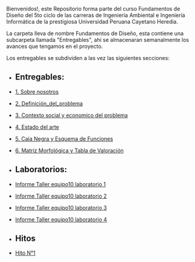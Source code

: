 Bienvenidos!, este Repositorio forma parte del curso Fundamentos de Diseño del 5to ciclo de las carreras de Ingeniería Ambiental e Ingeniería Informática de la prestigiosa Universidad Peruana Cayetano Heredia.

La carpeta lleva de nombre Fundamentos de Diseño, esta contiene una subcarpeta llamada "Entregables", ahí se almacenaran semanalmente los avances que tengamos en el proyecto.

Los entregables se subdividen a las vez las siguientes secciones:
- ## Entregables:
- [1. Sobre nosotros](https://github.com/JefHuiza/Fundamentos-de-Dise-o/blob/main/Fundamentos_de_Dise%C3%B1o/Entregables/Sobre_nosotros.md)
- [2. Definición_del_problema](https://github.com/JefHuiza/Fundamentos-de-Dise-o/blob/507316da3b31cd48a533597adc40d76e28dcd76e/Fundamentos_de_Dise%C3%B1o/Entregables/Definici%C3%B3n-del-Problema.md)
- [3. Contexto social y economico del problema](https://github.com/JefHuiza/Fundamentos-de-Dise-o/blob/main/Fundamentos_de_Dise%C3%B1o/Entregables/Contexto-Social-y-Econ%C3%B3mico.md)
- [4. Estado del arte](https://github.com/JefHuiza/Fundamentos-de-Dise-o/blob/b808e377a76c393e321289f731b03e8199c5c3bd/Fundamentos_de_Dise%C3%B1o/Entregables/Estado_de_Arte.md)
- [5. Caja Negra y Esquema de Funciones](https://github.com/JefHuiza/Fundamentos-de-Dise-o/blob/20b0a503cb57f85f0c1cd52307df44ae525e807d/Fundamentos_de_Dise%C3%B1o/Entregables/5_Caja_negra_y_esquema_de_funciones.md)
- [6. Matriz Morfológica y Tabla de Valoración](https://github.com/JefHuiza/Fundamentos-de-Dise-o/blob/44fb8dcbc852b33608fbd24ee1df589af0a96b89/Fundamentos_de_Dise%C3%B1o/Entregables/6_Matriz_morfol%C3%B3gica_y_tabla_de_valoraci%C3%B3n.md)

-  ## Laboratorios:
- [Informe Taller equipo10 laboratorio 1](https://github.com/JefHuiza/Fundamentos-de-Dise-o/blob/main/Fundamentos_de_Dise%C3%B1o/Entregables/Informe-Taller-equipo10-Lab.md)
- [Informe Taller equipo10 laboratorio 2](https://github.com/JefHuiza/Fundamentos-de-Dise-o/blob/19f41eab522f964a509af359af68306e28faf45c/Fundamentos_de_Dise%C3%B1o/Talleres/T02%20Ejercicios_fund_Electr%C3%B3nica.md)
- [Informe Taller equipo10 laboratorio 3](https://github.com/JefHuiza/Fundamentos-de-Dise-o/blob/b37ac6ff50b7930de4606f1caca57c6093a5aba1/Fundamentos_de_Dise%C3%B1o/Talleres/T03%20Ejercicios_fund_Electr%C3%B3nica_II.md)
- [Informe Taller equipo10 laboratorio 4](https://github.com/JefHuiza/Fundamentos-de-Dise-o/blob/a9fac1734bc25b42dc7d55fab3e107e270b1e656/Fundamentos_de_Dise%C3%B1o/Talleres/T04_Modelado_3D.md)

- ## Hitos
- [Hito N°1]()
